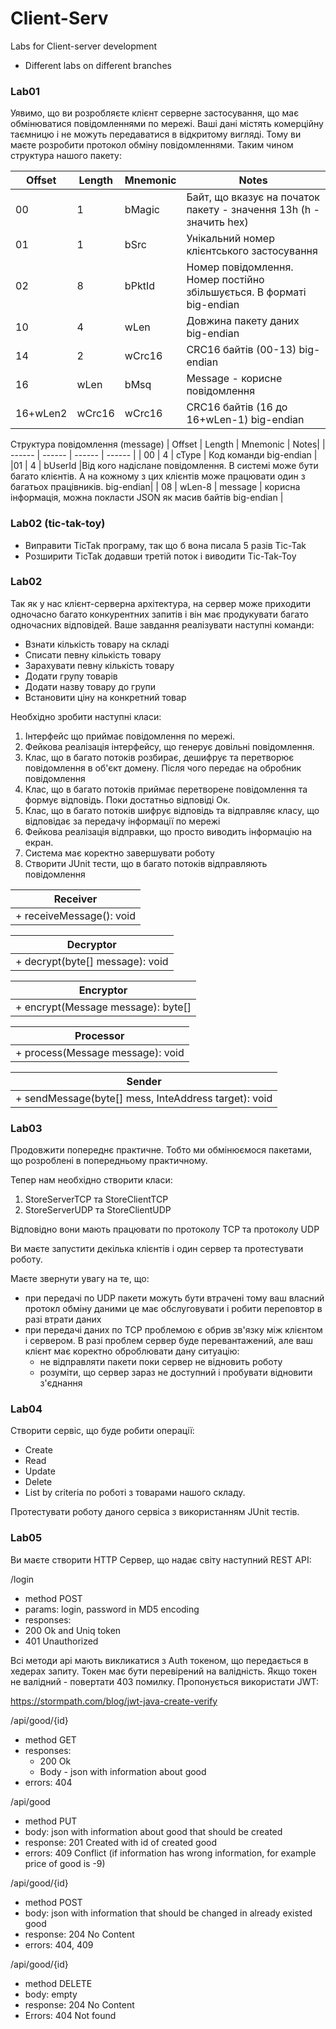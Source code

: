 # Client-Serv
Labs for Client-server development
- Different labs on different branches

### Lab01
Уявимо, що ви розробляєте клієнт серверне застосування, що має обмінюватися повідомленнями по мережі. Ваші дані містять комерційну таємницю і не можуть передаватися в відкритому вигляді. Тому ви маєте розробити протокол обміну повідомленнями. Таким чином структура нашого пакету:

| Offset | Length | Mnemonic | Notes|
| ------ | ------ | ------ | ------ | 
| 00 | 1 | bMagic | Байт, що вказує на початок пакету - значення 13h (h - значить hex) |
|01 | 1 | bSrc | Унікальний номер клієнтського застосування |
|02 | 8 | bPktId | Номер повідомлення. Номер постійно збільшується. В форматі big-endian |
|10 | 4 | wLen | Довжина пакету даних big-endian |
|14 | 2 | wCrc16 | CRC16 байтів (00-13) big-endian|
|16 | wLen | bMsq | Message - корисне повідомлення|
|16+wLen2 | wCrc16 | wCrc16 | CRC16 байтів (16 до 16+wLen-1) big-endian|

Структура повідомлення (message)
| Offset | Length | Mnemonic | Notes|
| ------ | ------ | ------ | ------ | 
| 00 | 4 | cType | Код команди big-endian |
|01 | 4 | bUserId |Від кого надіслане повідомлення. В системі може бути багато клієнтів. А на кожному з цих клієнтів може працювати один з багатьох працівників. big-endian|
| 08 | wLen-8 | message | корисна інформація, можна покласти JSON як масив байтів big-endian |


### Lab02 (tic-tak-toy)

* Виправити TicTak програму, так що б вона писала 5 разів Tic-Tak
* Розширити TicTak додавши третій поток і виводити Tic-Tak-Toy

### Lab02
Так як у нас клієнт-серверна архітектура, на сервер може приходити одночасно багато конкурентних запитів і він має продукувати багато одночасних відповідей.
Ваше завдання реалізувати наступні команди:
* Взнати кількість товару на складі
* Списати певну кількість товару
* Зарахувати певну кількість товару
* Додати групу товарів
* Додати назву товару до групи
* Встановити ціну на конкретний товар

Необхідно зробити наступні класи:

1. Інтерфейс що приймає повідомлення по мережі.
2. Фейкова реалізація інтерфейсу, що генерує довільні повідомлення.
3. Клас, що в багато потоків розбирає, дешифрує та перетворює повідомлення в об'єкт домену. Після чого передає на обробник повідомлення
4. Клас, що в багато потоків приймає перетворене повідомлення та формує відповідь. Поки достатньо відповіді Ок.
5. Клас, що в багато потоків шифрує відповідь та відправляє класу, що відповідає за передачу інформації по мережі
6. Фейкова реалізація відправки, що просто виводить інформацію на екран.
7. Система має коректно завершувати роботу
8. Створити JUnit тести, що в багато потоків відправляють повідомлення

| Receiver |
| ------ | 
| + receiveMessage(): void | 

| Decryptor |
| ------ | 
| + decrypt(byte[] message): void |

| Encryptor |
| ------ | 
| + encrypt(Message message): byte[] |

| Processor |
| ------ | 
| + process(Message message): void |

| Sender |
| ------ | 
| + sendMessage(byte[] mess, InteAddress target): void |


### Lab03
Продовжити попереднє практичне. Тобто ми обмінюємося пакетами, що розроблені в попередньому практичному.

Тепер нам необхідно створити класи:

1. StoreServerTCP та StoreClientTCP
2. StoreServerUDP та StoreClientUDP

Відповідно вони мають працювати по протоколу TCP та протоколу UDP

Ви маєте запустити декілька клієнтів і один сервер та протестувати роботу.

Маєте звернути увагу на те, що:

* при передачі по UDP пакети можуть бути втрачені тому ваш власний протокл обміну даними це має обслуговувати і робити переповтор в разі втрати даних
* при передачі даних по TCP проблемою є обрив зв'язку між клієнтом і сервером. В разі проблем сервер буде перевантажений, але ваш клієнт має коректно оброблювати дану ситуацію:
  * не відправляти пакети поки сервер не відновить роботу
  * розуміти, що сервер зараз не доступний і пробувати відновити з'єднання
  

### Lab04
Створити сервіс, що буде робити операції:

* Create
* Read
* Update
* Delete
* List by criteria
по роботі з товарами нашого складу.

Протестувати роботу даного сервіса з використанням JUnit тестів.

### Lab05
  Ви маєте створити HTTP Сервер, що надає світу наступний REST API:

  /login

* method POST
* params: login, password in MD5 encoding
* responses:
 * 200 Ok and Uniq token
 * 401 Unauthorized

Всі методи api мають викликатися з Auth токеном, що передається в хедерах запиту. Токен має бути перевірений на валідність. Якщо токен не валідний - повертати 403 помилку. Пропонується використати JWT:

https://stormpath.com/blog/jwt-java-create-verify

/api/good/{id}

* method GET
* responses:
  * 200 Ok 
  * Body - json with information about good
* errors: 404

/api/good
* method PUT
* body: json with information about good that should be created
* response: 201 Created with id of created good
* errors: 409 Conflict (if information has wrong information, for example price of good is -9)

/api/good/{id}
* method POST
* body: json with information that should be changed in already existed good
* response: 204 No Content
* errors: 404, 409

/api/good/{id}
* method DELETE
* body: empty
* response: 204 No Content
* Errors: 404 Not found

